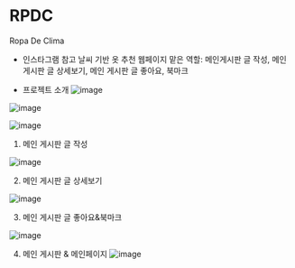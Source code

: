 # RPDC

Ropa De Clima
- 인스타그램 참고 날씨 기반 옷 추천 웹페이지
맡은 역할: 메인게시판 글 작성, 메인 게시판 글 상세보기, 메인 게시판 글 좋아요, 북마크

- 프로젝트 소개
![image](https://user-images.githubusercontent.com/78857618/220874723-77cea0ee-617f-4763-99fe-49987dbd00bd.png)

![image](https://user-images.githubusercontent.com/78857618/220875196-691de334-bb13-45c6-8a00-cbff7a562c8d.png)

![image](https://user-images.githubusercontent.com/78857618/220875238-74eadad5-a6cb-43a9-b686-6b38c6048e14.png)

1. 메인 게시판 글 작성

![image](https://user-images.githubusercontent.com/78857618/220880529-4c54e5b4-bf10-4db3-9cd4-c6cb08154310.png)


2. 메인 게시판 글 상세보기

![image](https://user-images.githubusercontent.com/78857618/220880881-ce17a632-2442-477a-b261-9098d561bc6c.png)

3. 메인 게시판 글 좋아요&북마크

![image](https://user-images.githubusercontent.com/78857618/220881103-37b0a394-be08-4e26-acdb-8b553d4a7a36.png)

4. 메인 게시판 & 메인페이지
![image](https://user-images.githubusercontent.com/78857618/220880772-aca4d43e-b2a8-4e10-a147-22cb1e088cda.png)



